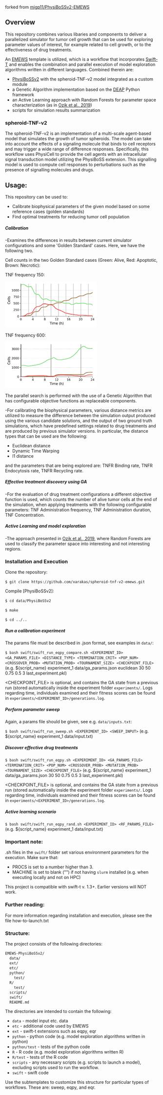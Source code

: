 forked from [migp11/PhysiBoSSv2-EMEWS](https://github.com/migp11/PhysiBoSSv2-EMEWS)

Overview
-----------------------
This repository combines various libaries and components to deliver a parallelized simulator for tumor cell growth that can be used for exploring parameter values of interest, for example related to cell growth, or to the effectiveness of drug treatments.

An [EMEWS](https://emews.github.io) template is utilized, which is a workflow that incorporates [Swift-T](http://swift-lang.org/Swift-T/) and enables the combination and parallel execution of model exploration algorithms written in different languages. 
Combined therein are:
* [PhysiBoSSv2](https://github.com/bsc-life/PhysiBoSSv2) with the spheroid-TNF-v2 model integrated as a custom module
* a Genetic Algorithm implementation based on the [DEAP](https://deap.readthedocs.io/en/master/) Python framework
* an Active Learning approach with Random Forests for parameter space characterization (as in [Ozik et al., 2019](https://pubs.rsc.org/en/content/articlepdf/2019/me/c9me00036d))
* scripts for simulation results summarization

### spheroid-TNF-v2
The spheroid-TNF-v2 is an implementation of a multi-scale agent-based model that simulates the growth of tumor spheroids. The model can take into account the effects of a signaling molecule that binds to cell receptors and may trigger a wide range of difference responses.
Specifically, this workflow uses PhysiCell to provide the cell agents with an intracellular signal transduction model utilizing the PhysiBoSS extension. This signalling model is used to compute cell responses to perturbations such as the presence of signalling molecules and drugs.

Usage:
-----------------------
This repository can be used to:
* Calibrate biophysical parameters of the given model based on some reference cases (golden standards)
* Find optimal treatments for reducing tumor cell population

##### Calibration
-Examines the differences in results between current simulator configurations and some 'Golden Standard' cases.
Here, we have the following two.

Cell counts in the two Golden Standard cases (Green: Alive, Red: Apoptotic, Brown: Necrotic):

TNF frequency 150:

<img src="data/original_physiboss_timeseries/TNF_pulse150_cell_vs_time.png" width="300">

TNF frequency 600:

<img src="data/original_physiboss_timeseries/TNF_pulse600_cell_vs_time.png" width="300">

The parallel search is performed with the use of a Genetic Algorithm that has configurable objective functions as replaceable components. 

-For calibrating the biophysical parameters, various distance metrics are utilized to measure the difference between the simulation output produced using the various candidate solutions, and the output of two ground truth simulations, which have predefined settings related to drug treatments and are produced by previous simulator versions.
In particular, the distance types that can be used are the following:

* Euclidean distance
* Dynamic Time Warping
* l1 distance

and the parameters that are being explored are: TNFR Binding rate, TNFR Endocytosis rate, TNFR Recycling rate.

##### Effective treatment discovery using GA
-For the evaluation of drug treatment configurations a different objective function is used, which counts the number of alive tumor cells at the end of the simulation, when applying treatments with the following configurable parameters: TNF Administration frequency, TNF Administration duration, TNF Concentration.

##### Active Learning and model exploration
-The approach presented in [Ozik et al., 2019](https://pubs.rsc.org/en/content/articlepdf/2019/me/c9me00036d), where Random Forests are used to classify the parameter space into interesting and not interesting regions.

### Installation and Execution
Clone the repository:

`$ git clone https://github.com/xarakas/spheroid-tnf-v2-emews.git`

Compile [PhysiBoSSv2]:

`$ cd data/PhysiBoSSv2`

`$ make`

`$ cd ../..`

##### Run a calibration experiment 
The params file must be described in .json format, see examples in `data/`:

`$ bash swift/swift_run_eqpy_compare.sh <EXPERIMENT_ID> <GA_PARAMS_FILE> <DISTANCE_TYPE> <TERMINATION_CRIT> <POP_NUM> <CROSSOVER_PROB> <MUTATION_PROB> <TOURNAMENT_SIZE> <CHECKPOINT_FILE>`
(e.g. ${script_name} experiment_1 data/ga_params.json euclidean 30 50 0.75 0.5 3 last_experiment.pkl)

<CHECKPOINT_FILE> is optional, and contains the GA state from a previous run (stored automatically inside the experiment folder `experiments/`.
Logs regarding time, individuals examined and their fitness scores can be found in `experiments/<EXPERIMENT_ID>/generations.log`.

##### Perform parameter sweep
Again, a params file should be given, see e.g. `data/inputs.txt`:

`$ bash swift/swift_run_sweep.sh <EXPERIMENT_ID> <SWEEP_INPUT>` 
(e.g. ${script_name} experiment_1 data/input.txt)

##### Discover effective drug treatments
`$ bash swift/swift_run_eqpy.sh <EXPERIMENT_ID> <GA_PARAMS_FILE> <TERMINATION_CRIT> <POP_NUM> <CROSSOVER_PROB> <MUTATION_PROB> <TOURNAMENT_SIZE> <CHECKPOINT_FILE>`
(e.g. ${script_name} experiment_1 data/ga_params.json 30 50 0.75 0.5 3 last_experiment.pkl)

<CHECKPOINT_FILE> is optional, and contains the GA state from a previous run (stored automatically inside the experiment folder `experiments/`.
Logs regarding time, individuals examined and their fitness scores can be found in `experiments/<EXPERIMENT_ID>/generations.log`.

##### Active learning scenario
`$ bash swift/swift_run_eqpy_rand.sh <EXPERIMENT_ID> <RF_PARAMS_FILE>`
(e.g. ${script_name} experiment_1 data/input.txt)

### Important note:
.sh files in the `swift/` folder  set various environment parameters for the execution.
Make sure that:
* PROCS is set to a number higher than 3.
* MACHINE is set to blank ("") if not having `slurm` installed (e.g. when executing locally and not on HPC)

This project is compatible with swift-t v. 1.3+. Earlier
versions will NOT work.

### Further reading:
For more information regarding installation and execution, please see the file how-to-launch.txt

### Structure:
The project consists of the following directories:

```
EMEWS-PhysiBoSSv2/
  data/
  ext/
  etc/
  python/
    test/
  R/
    test/
  scripts/
  swift/
  README.md
```
The directories are intended to contain the following:

 * `data` - model input etc. data
 * `etc` - additional code used by EMEWS
 * `ext` - swift-t extensions such as eqpy, eqr
 * `python` - python code (e.g. model exploration algorithms written in python)
 * `python/test` - tests of the python code
 * `R` - R code (e.g. model exploration algorithms written R)
 * `R/test` - tests of the R code
 * `scripts` - any necessary scripts (e.g. scripts to launch a model), excluding
    scripts used to run the workflow.
 * `swift` - swift code

Use the subtemplates to customize this structure for particular types of
workflows. These are: sweep, eqpy, and eqr.


